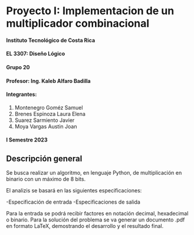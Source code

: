 # Proyecto I: Implementacion de un multiplicador combinacional


#### Instituto Tecnológico de Costa Rica
#### EL 3307: Diseño Lógico
#### Grupo 20
#### Profesor: Ing. Kaleb Alfaro Badilla

#### Integrantes:
1. Montenegro Goméz Samuel
2. Brenes Espinoza Laura Elena
3. Suarez Sarmiento Javier
4. Moya Vargas Austin Joan

#### I Semestre 2023


## Descripción general
Se busca realizar un algoritmo, en lenguaje Python, de multiplicación en binario con un máximo de 8 bits.

El analizis se basará en las siguientes especificaciones:

  -Especificación de entrada
  -Especificaciones de salida
  
Para la entrada se podrá recibir factores en notación decimal, hexadecimal o binario.
Para la solución del problema se va generar un documento .pdf en formato LaTeX, demostrando el desarrollo y el resultado final.
